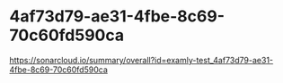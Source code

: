 # 4af73d79-ae31-4fbe-8c69-70c60fd590ca
https://sonarcloud.io/summary/overall?id=examly-test_4af73d79-ae31-4fbe-8c69-70c60fd590ca
